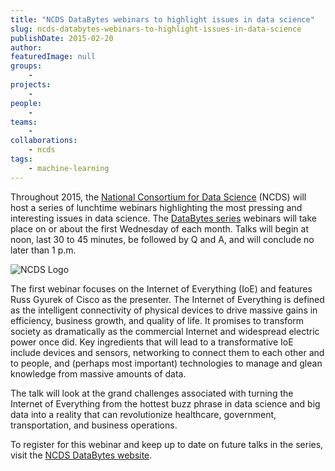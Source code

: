 ```yaml
---
title: "NCDS DataBytes webinars to highlight issues in data science"
slug: ncds-databytes-webinars-to-highlight-issues-in-data-science
publishDate: 2015-02-20
author: 
featuredImage: null
groups:
    - 
projects:
    - 
people:
    - 
teams: 
    - 
collaborations:
    - ncds
tags:
    - machine-learning
---
```


Throughout 2015, the [National Consortium for Data Science](http://data2discovery.org/) (NCDS) will host a series of lunchtime webinars highlighting the most pressing and interesting issues in data science. The [DataBytes series](http://data2discovery.org/databytes-webinars/) webinars will take place on or about the first Wednesday of each month. Talks will begin at noon, last 30 to 45 minutes, be followed by Q and A, and will conclude no later than 1 p.m.

![NCDS Logo](https://renci.org/wp-content/uploads/2015/02/Screen-Shot-2015-02-13-at-1.34.58-PM.png)

The first webinar focuses on the Internet of Everything (IoE) and features Russ Gyurek of Cisco as the presenter. The Internet of Everything is defined as the intelligent connectivity of physical devices to drive massive gains in efficiency, business growth, and quality of life. It promises to transform society as dramatically as the commercial Internet and widespread electric power once did. Key ingredients that will lead to a transformative IoE include devices and sensors, networking to connect them to each other and to people, and (perhaps most important) technologies to manage and glean knowledge from massive amounts of data.

The talk will look at the grand challenges associated with turning the Internet of Everything from the hottest buzz phrase in data science and big data into a reality that can revolutionize healthcare, government, transportation, and business operations.

To register for this webinar and keep up to date on future talks in the series, visit the [NCDS DataBytes website](http://data2discovery.org/databytes-webinars/).
